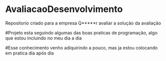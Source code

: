 # AvaliacaoDesenvolvimento
Repositorio criado para a empresa Q*****r avaliar a solução da avaliação 

#Projeto esta seguindo algumas das boas praticas de programação, algo que estou incluindo no meu dia a dia


#Esse conhecimento venho adiquirindo a pouco, mas ja estou colocando em pratica dia após dia
